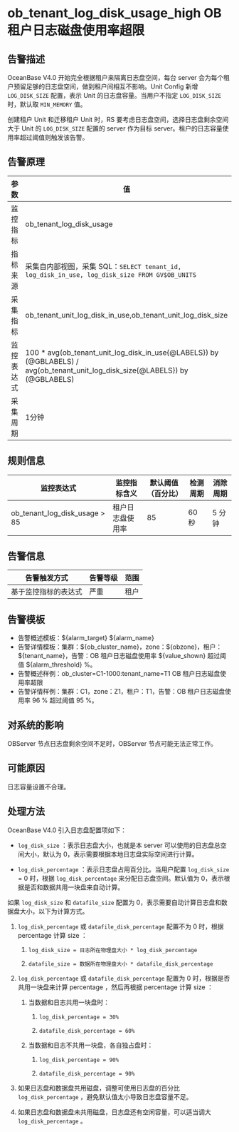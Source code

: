 # ob_tenant_log_disk_usage_high OB 租户日志磁盘使用率超限

## 告警描述

OceanBase V4.0 开始完全根据租户来隔离日志盘空间，每台 server 会为每个租户预留足够的日志盘空间，做到租户间相互不影响。Unit Config 新增 `LOG_DISK_SIZE` 配置，表示 Unit 的日志盘容量。当用户不指定 `LOG_DISK_SIZE` 时，默认取 `MIN_MEMORY` 值。

创建租户 Unit 和迁移租户 Unit 时，RS 要考虑日志盘空间，选择日志盘剩余空间大于 Unit 的 `LOG_DISK_SIZE` 配置的 server 作为目标 server。租户的日志容量使用率超过阈值则触发该告警。

## 告警原理

| 参数 | 值 |
| --- | --- |
| 监控指标 | ob_tenant_log_disk_usage |
| 指标来源 | 采集自内部视图，采集 SQL：```SELECT tenant_id, log_disk_in_use, log_disk_size FROM GV$OB_UNITS```|
| 采集指标 | ob_tenant_unit_log_disk_in_use,ob_tenant_unit_log_disk_size |
| 监控表达式 | 100 * avg(ob_tenant_unit_log_disk_in_use{@LABELS}) by (@GBLABELS) / avg(ob_tenant_unit_log_disk_size{@LABELS}) by (@GBLABELS) |
| 采集周期 | 1分钟 |

## 规则信息

| 监控表达式 | 监控指标含义 | 默认阈值（百分比） | 检测周期 | 消除周期 |
| --- | --- | --- | --- | --- |
| ob_tenant_log_disk_usage > 85 | 租户日志盘使用率 | 85 | 60 秒 | 5 分钟 |

## 告警信息

| 告警触发方式 | 告警等级 | 范围 |
| --- | --- | --- |
| 基于监控指标的表达式 | 严重 | 租户 |

## 告警模板

* 告警概述模板：\${alarm_target} \${alarm_name}
* 告警详情模板：集群：\${ob_cluster_name}，zone：\${obzone}，租户：\${tenant_name}，告警：OB 租户日志磁盘使用率 \${value_shown} 超过阈值 \${alarm_threshold} %。
* 告警概述样例：ob_cluster=C1-1000:tenant_name=T1 OB 租户日志磁盘使用率超限
* 告警详情样例：集群：C1，zone：Z1，租户：T1，告警：OB 租户日志磁盘使用率 96 % 超过阈值 95 %。

## 对系统的影响

OBServer 节点日志盘剩余空间不足时，OBServer 节点可能无法正常工作。

## 可能原因

日志容量设置不合理。

## 处理方法

OceanBase V4.0 引入日志盘配置项如下：

* `log_disk_size` ：表示日志盘大小，也就是本 server 可以使用的日志盘总空间大小，默认为 0，表示需要根据本地日志盘实际空间进行计算。

* `log_disk_percentage` ：表示日志盘占用百分比。当用户配置 `log_disk_size` = 0 时，根据 `log_disk_percentage` 来分配日志盘空间。默认值为 0，表示根据是否和数据共用一块盘来自动计算。

如果 `log_disk_size` 和 `datafile_size` 配置为 0，表示需要自动计算日志盘和数据盘大小，以下为计算方式。

1. `log_disk_percentage` 或 `datafile_disk_percentage` 配置不为 0 时，根据 percentage 计算 size ：

   1. `log_disk_size = 日志所在物理盘大小 * log_disk_percentage`

   2. `datafile_size = 数据所在物理盘大小 * datafile_disk_percentage`

2. `log_disk_percentage` 或 `datafile_disk_percentage` 配置为 0 时，根据是否共用一块盘来计算 percentage ，然后再根据 percentage 计算 size ：

   1. 当数据和日志共用一块盘时：

      1. `log_disk_percentage = 30%`

      2. `datafile_disk_percentage = 60%`

   2. 当数据和日志不共用一块盘，各自独占盘时：

      1. `log_disk_percentage = 90%`

      2. `datafile_disk_percentage = 90%`

3. 如果日志盘和数据盘共用磁盘，调整可使用日志盘的百分比 `log_disk_percentage` ，避免默认值太小导致日志盘容量不足。

4. 如果日志盘和数据盘未共用磁盘，日志盘还有空闲容量，可以适当调大 `log_disk_percentage` 。
